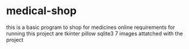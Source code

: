 # medical-shop
this is a basic program to shop for medicines online
requirements for running this project are 
tkinter
pillow
sqlite3
7 images attatched with the project
